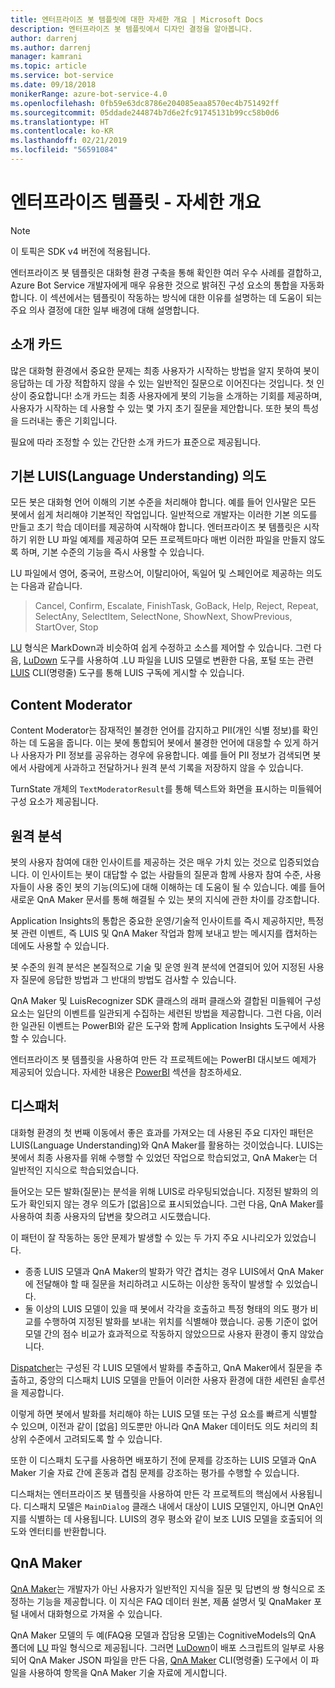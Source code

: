 ```yaml
---
title: 엔터프라이즈 봇 템플릿에 대한 자세한 개요 | Microsoft Docs
description: 엔터프라이즈 봇 템플릿에서 디자인 결정을 알아봅니다.
author: darrenj
ms.author: darrenj
manager: kamrani
ms.topic: article
ms.service: bot-service
ms.date: 09/18/2018
monikerRange: azure-bot-service-4.0
ms.openlocfilehash: 0fb59e63dc8786e204085eaa8570ec4b751492ff
ms.sourcegitcommit: 05ddade244874b7d6e2fc91745131b99cc58b0d6
ms.translationtype: HT
ms.contentlocale: ko-KR
ms.lasthandoff: 02/21/2019
ms.locfileid: "56591084"
---
```

# <a name="enterprise-template---detailed-overview"></a>엔터프라이즈 템플릿 - 자세한 개요

> [!NOTE]
> 이 토픽은 SDK v4 버전에 적용됩니다. 

엔터프라이즈 봇 템플릿은 대화형 환경 구축을 통해 확인한 여러 우수 사례를 결합하고, Azure Bot Service 개발자에게 매우 유용한 것으로 밝혀진 구성 요소의 통합을 자동화합니다. 이 섹션에서는 템플릿이 작동하는 방식에 대한 이유를 설명하는 데 도움이 되는 주요 의사 결정에 대한 일부 배경에 대해 설명합니다.

## <a name="introduction-card"></a>소개 카드

많은 대화형 환경에서 중요한 문제는 최종 사용자가 시작하는 방법을 알지 못하여 봇이 응답하는 데 가장 적합하지 않을 수 있는 일반적인 질문으로 이어진다는 것입니다. 첫 인상이 중요합니다! 소개 카드는 최종 사용자에게 봇의 기능을 소개하는 기회를 제공하며, 사용자가 시작하는 데 사용할 수 있는 몇 가지 초기 질문을 제안합니다. 또한 봇의 특성을 드러내는 좋은 기회입니다.

필요에 따라 조정할 수 있는 간단한 소개 카드가 표준으로 제공됩니다.

## <a name="basic-language-understanding-luis-intents"></a>기본 LUIS(Language Understanding) 의도

모든 봇은 대화형 언어 이해의 기본 수준을 처리해야 합니다. 예를 들어 인사말은 모든 봇에서 쉽게 처리해야 기본적인 작업입니다. 일반적으로 개발자는 이러한 기본 의도를 만들고 초기 학습 데이터를 제공하여 시작해야 합니다. 엔터프라이즈 봇 템플릿은 시작하기 위한 LU 파일 예제를 제공하여 모든 프로젝트마다 매번 이러한 파일을 만들지 않도록 하며, 기본 수준의 기능을 즉시 사용할 수 있습니다.

LU 파일에서 영어, 중국어, 프랑스어, 이탈리아어, 독일어 및 스페인어로 제공하는 의도는 다음과 같습니다.

> Cancel, Confirm, Escalate, FinishTask, GoBack, Help, Reject, Repeat, SelectAny, SelectItem, SelectNone, ShowNext, ShowPrevious, StartOver, Stop

[LU](https://github.com/Microsoft/botbuilder-tools/blob/master/packages/Ludown/docs/lu-file-format.md) 형식은 MarkDown과 비슷하여 쉽게 수정하고 소스를 제어할 수 있습니다. 그런 다음, [LuDown](https://github.com/Microsoft/botbuilder-tools/tree/master/packages/Ludown) 도구를 사용하여 .LU 파일을 LUIS 모델로 변환한 다음, 포털 또는 관련 [LUIS](https://github.com/Microsoft/botbuilder-tools/tree/master/packages/LUIS) CLI(명령줄) 도구를 통해 LUIS 구독에 게시할 수 있습니다.

## <a name="content-moderator"></a>Content Moderator

Content Moderator는 잠재적인 불경한 언어를 감지하고 PII(개인 식별 정보)를 확인하는 데 도움을 줍니다. 이는 봇에 통합되어 봇에서 불경한 언어에 대응할 수 있게 하거나 사용자가 PII 정보를 공유하는 경우에 유용합니다. 예를 들어 PII 정보가 검색되면 봇에서 사람에게 사과하고 전달하거나 원격 분석 기록을 저장하지 않을 수 있습니다.

TurnState 개체의 ```TextModeratorResult```를 통해 텍스트와 화면을 표시하는 미들웨어 구성 요소가 제공됩니다.

## <a name="telemetry"></a>원격 분석

봇의 사용자 참여에 대한 인사이트를 제공하는 것은 매우 가치 있는 것으로 입증되었습니다. 이 인사이트는 봇이 대답할 수 없는 사람들의 질문과 함께 사용자 참여 수준, 사용자들이 사용 중인 봇의 기능(의도)에 대해 이해하는 데 도움이 될 수 있습니다. 예를 들어 새로운 QnA Maker 문서를 통해 해결될 수 있는 봇의 지식에 관한 차이를 강조합니다.

Application Insights의 통합은 중요한 운영/기술적 인사이트를 즉시 제공하지만, 특정 봇 관련 이벤트, 즉 LUIS 및 QnA Maker 작업과 함께 보내고 받는 메시지를 캡처하는 데에도 사용할 수 있습니다.

봇 수준의 원격 분석은 본질적으로 기술 및 운영 원격 분석에 연결되어 있어 지정된 사용자 질문에 응답한 방법과 그 반대의 방법도 검사할 수 있습니다.

QnA Maker 및 LuisRecognizer SDK 클래스의 래퍼 클래스와 결합된 미들웨어 구성 요소는 일단의 이벤트를 일관되게 수집하는 세련된 방법을 제공합니다. 그런 다음, 이러한 일관된 이벤트는 PowerBI와 같은 도구와 함께 Application Insights 도구에서 사용할 수 있습니다.

엔터프라이즈 봇 템플릿을 사용하여 만든 각 프로젝트에는 PowerBI 대시보드 예제가 제공되어 있습니다. 자세한 내용은 [PowerBI](bot-builder-enterprise-template-powerbi.md) 섹션을 참조하세요.

## <a name="dispatcher"></a>디스패처

대화형 환경의 첫 번째 이동에서 좋은 효과를 가져오는 데 사용된 주요 디자인 패턴은 LUIS(Language Understanding)와 QnA Maker를 활용하는 것이었습니다. LUIS는 봇에서 최종 사용자를 위해 수행할 수 있었던 작업으로 학습되었고, QnA Maker는 더 일반적인 지식으로 학습되었습니다.

들어오는 모든 발화(질문)는 분석을 위해 LUIS로 라우팅되었습니다. 지정된 발화의 의도가 확인되지 않는 경우 의도가 [없음]으로 표시되었습니다. 그런 다음, QnA Maker를 사용하여 최종 사용자의 답변을 찾으려고 시도했습니다.

이 패턴이 잘 작동하는 동안 문제가 발생할 수 있는 두 가지 주요 시나리오가 있었습니다.

- 종종 LUIS 모델과 QnA Maker의 발화가 약간 겹치는 경우 LUIS에서 QnA Maker에 전달해야 할 때 질문을 처리하려고 시도하는 이상한 동작이 발생할 수 있었습니다.
- 둘 이상의 LUIS 모델이 있을 때 봇에서 각각을 호출하고 특정 형태의 의도 평가 비교를 수행하여 지정된 발화를 보내는 위치를 식별해야 했습니다. 공통 기준이 없어 모델 간의 점수 비교가 효과적으로 작동하지 않았으므로 사용자 환경이 좋지 않았습니다.

[Dispatcher](https://docs.microsoft.com/en-us/azure/bot-service/bot-builder-tutorial-dispatch?view=azure-bot-service-4.0&tabs=csaddref%2Ccsbotconfig)는 구성된 각 LUIS 모델에서 발화를 추출하고, QnA Maker에서 질문을 추출하고, 중앙의 디스패치 LUIS 모델을 만들어 이러한 사용자 환경에 대한 세련된 솔루션을 제공합니다.

이렇게 하면 봇에서 발화를 처리해야 하는 LUIS 모델 또는 구성 요소를 빠르게 식별할 수 있으며, 이전과 같이 [없음] 의도뿐만 아니라 QnA Maker 데이터도 의도 처리의 최상위 수준에서 고려되도록 할 수 있습니다.

또한 이 디스패치 도구를 사용하면 배포하기 전에 문제를 강조하는 LUIS 모델과 QnA Maker 기술 자료 간에 혼동과 겹침 문제를 강조하는 평가를 수행할 수 있습니다.

디스패처는 엔터프라이즈 봇 템플릿을 사용하여 만든 각 프로젝트의 핵심에서 사용됩니다. 디스패치 모델은 `MainDialog` 클래스 내에서 대상이 LUIS 모델인지, 아니면 QnA인지를 식별하는 데 사용됩니다. LUIS의 경우 평소와 같이 보조 LUIS 모델을 호출되어 의도와 엔터티를 반환합니다.

## <a name="qna-maker"></a>QnA Maker

[QnA Maker](https://www.qnamaker.ai/)는 개발자가 아닌 사용자가 일반적인 지식을 질문 및 답변의 쌍 형식으로 조정하는 기능을 제공합니다. 이 지식은 FAQ 데이터 원본, 제품 설명서 및 QnaMaker 포털 내에서 대화형으로 가져올 수 있습니다.

QnA Maker 모델의 두 예(FAQ용 모델과 잡담용 모델)는 CognitiveModels의 QnA 폴더에 [LU](https://github.com/Microsoft/botbuilder-tools/blob/master/packages/Ludown/docs/lu-file-format.md) 파일 형식으로 제공됩니다. 그러면 [LuDown](https://github.com/Microsoft/botbuilder-tools/tree/master/packages/Ludown)이 배포 스크립트의 일부로 사용되어 QnA Maker JSON 파일을 만든 다음, [QnA Maker](https://github.com/Microsoft/botbuilder-tools/tree/master/packages/QnAMaker) CLI(명령줄) 도구에서 이 파일을 사용하여 항목을 QnA Maker 기술 자료에 게시합니다.
